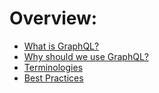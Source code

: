 # Overview:

* [What is GraphQL?](what_is_graphql.md)
* [Why should we use GraphQL?](why_should_we_use.md)
* [Terminologies](terminologies.md)
* [Best Practices](best_practices.md)